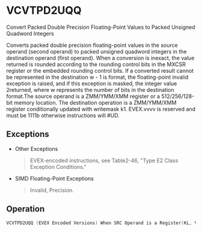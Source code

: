 # VCVTPD2UQQ

Convert Packed Double Precision Floating-Point Values to Packed Unsigned Quadword Integers

Converts packed double precision floating-point values in the source operand (second operand) to packed unsigned quadword integers in the destination operand (first operand).
When a conversion is inexact, the value returned is rounded according to the rounding control bits in the MXCSR register or the embedded rounding control bits.
If a converted result cannot be represented in the destination w - 1 is format, the floating-point invalid exception is raised, and if this exception is masked, the integer value 2returned, where w represents the number of bits in the destination format.The source operand is a ZMM/YMM/XMM register or a 512/256/128-bit memory location.
The destination operation is a ZMM/YMM/XMM register conditionally updated with writemask k1.
EVEX.vvvv is reserved and must be 1111b otherwise instructions will #UD.

## Exceptions

- Other Exceptions
  > EVEX-encoded instructions, see Table2-46, "Type E2 Class Exception Conditions."
- SIMD Floating-Point Exceptions
  > Invalid, Precision.

## Operation

```C
VCVTPD2UQQ (EVEX Encoded Versions) When SRC Operand is a Register(KL, VL) = (2, 128), (4, 256), (8, 512)IF (VL == 512) AND (EVEX.b == 1) THENSET_ROUNDING_MODE_FOR_THIS_INSTRUCTION(EVEX.RC);ELSE SET_ROUNDING_MODE_FOR_THIS_INSTRUCTION(MXCSR.RC);FI;FOR j := 0 TO KL-1i := j * 64IF k1[j] OR *no writemask*THEN DEST[i+63:i] :=Convert_Double_Precision_Floating_Point_To_UQuadInteger(SRC[i+63:i])ELSE IF *merging-masking*; merging-maskingTHEN *DEST[i+63:i] remains unchanged*ELSE ; zeroing-maskingFI;ENDFORDEST[MAXVL-1:VL] := 0VCVTPD2UQQ (EVEX Encoded Versions) When SRC Operand is a Memory Source(KL, VL) = (2, 128), (4, 256), (8, 512)FOR j := 0 TO KL-1i := j * 64IF k1[j] OR *no writemask*THEN IF (EVEX.b == 1) THENDEST[i+63:i] :=Convert_Double_Precision_Floating_Point_To_UQuadInteger(SRC[63:0])ELSE DEST[i+63:i] :=Convert_Double_Precision_Floating_Point_To_UQuadInteger(SRC[i+63:i])FI;ELSE IF *merging-masking*; merging-maskingTHEN *DEST[i+63:i] remains unchanged*ELSE ; zeroing-maskingDEST[i+63:i] := 0FIFI;ENDFORDEST[MAXVL-1:VL] := 0Intel C/C++ Compiler Intrinsic EquivalentVCVTPD2UQQ __m512i _mm512_cvtpd_epu64( __m512d a);VCVTPD2UQQ __m512i _mm512_mask_cvtpd_epu64( __m512i s, __mmask8 k, __m512d a);VCVTPD2UQQ __m512i _mm512_maskz_cvtpd_epu64( __mmask8 k, __m512d a);VCVTPD2UQQ __m512i _mm512_cvt_roundpd_epu64( __m512d a, int r);VCVTPD2UQQ __m512i _mm512_mask_cvt_roundpd_epu64( __m512i s, __mmask8 k, __m512d a, int r);VCVTPD2UQQ __m512i _mm512_maskz_cvt_roundpd_epu64( __mmask8 k, __m512d a, int r);VCVTPD2UQQ __m256i _mm256_mask_cvtpd_epu64( __m256i s, __mmask8 k, __m256d a);VCVTPD2UQQ __m256i _mm256_maskz_cvtpd_epu64( __mmask8 k, __m256d a);VCVTPD2UQQ __m128i _mm_mask_cvtpd_epu64( __m128i s, __mmask8 k, __m128d a);VCVTPD2UQQ __m128i _mm_maskz_cvtpd_epu64( __mmask8 k, __m128d a);VCVTPD2UQQ __m256i _mm256_cvtpd_epu64 (__m256d src)VCVTPD2UQQ __m128i _mm_cvtpd_epu64 (__m128d src)
```
